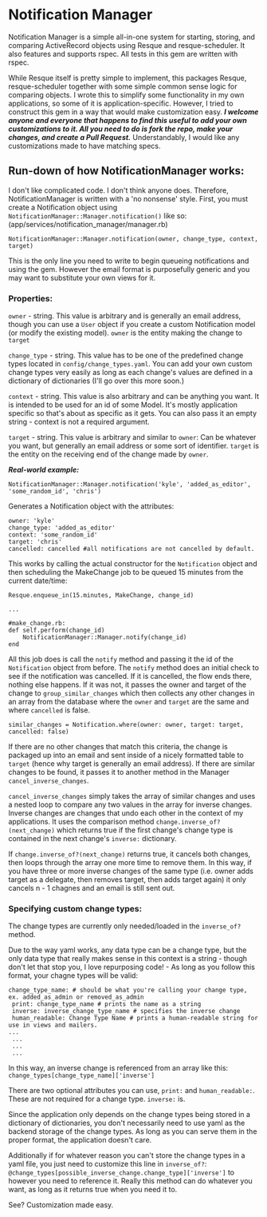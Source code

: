 # Notification Manager
Notification Manager is a simple all-in-one system for starting, storing, and comparing ActiveRecord objects using Resque and resque-scheduler. It also features and supports rspec. All tests in this gem are written with rspec. 

While Resque itself is pretty simple to implement, this packages Resque, resque-scheduler together with some simple common sense logic for comparing objects. I wrote this to simplify some functionality in my own applications, so some of it is application-specific. However, I tried to construct this gem in a way that would make customization easy. ___I welcome anyone and everyone that happens to find this useful to add your own customizations to it. All you need to do is fork the repo, make your changes, and create a Pull Request.___ Understandably, I would like any customizations made to have matching specs.

## Run-down of how NotificationManager works:
I don't like complicated code. I don't think anyone does. Therefore, NotificationManager is written with a 'no nonsense' style. First, you must create a Notification object using `NotificationManager::Manager.notification()` like so:
(app/services/notification_manager/manager.rb)
```
NotificationManager::Manager.notification(owner, change_type, context, target)
```

This is the only line you need to write to begin queueing notifications and using the gem. However the email format is purposefully generic and you may want to substitute your own views for it.

### Properties:

`owner` - string. This value is arbitrary and is generally an email address, though you can use a `User` object if you create a custom Notification model (or modify the existing model). `owner` is the entity making the change to `target`

`change_type` - string. This value has to be one of the predefined change types located in `config/change_types.yaml`. You can add your own custom change types very easily as long as each change's values are defined in a dictionary of dictionaries (I'll go over this more soon.)

`context` - string. This value is also arbitrary and can be anything you want. It is intended to be used for an id of some Model. It's mostly application specific so that's about as specific as it gets. You can also pass it an empty string - context is not a required argument.

`target` - string. This value is arbitrary and similar to `owner`: Can be whatever you want, but generally an email address or some sort of identifier. `target` is the entity on the receiving end of the change made by `owner`.

___Real-world example:___

`NotificationManager::Manager.notification('kyle', 'added_as_editor', 'some_random_id', 'chris')`

Generates a Notification object with the attributes:

```
owner: 'kyle' 
change_type: 'added_as_editor' 
context: 'some_random_id' 
target: 'chris'
cancelled: cancelled #all notifications are not cancelled by default.
```

This works by calling the actual constructor for the `Notification` object and then scheduling the MakeChange job to be queued 15 minutes from the current date/time:

```
Resque.enqueue_in(15.minutes, MakeChange, change_id)

...

#make_change.rb:
def self.perform(change_id)
    NotificationManager::Manager.notify(change_id)
end
```

All this job does is call the `notify` method and passing it the id of the `Notification` object from before. The `notify` method does an initial check to see if the notification was cancelled. If it is cancelled, the flow ends there, nothing else happens. If it was not, it passes the owner and target of the change to `group_similar_changes` which then collects any other changes in an array from the database where the `owner` and `target` are the same and where `cancelled` is false.

`similar_changes = Notification.where(owner: owner, target: target, cancelled: false)`

If there are no other changes that match this criteria, the change is packaged up into an email and sent inside of a nicely formatted table to `target` (hence why target is generally an email address). If there are similar changes to be found, it passes it to another method in the Manager `cancel_inverse_changes`.

`cancel_inverse_changes` simply takes the array of similar changes and uses a nested loop to compare any two values in the array for inverse changes. Inverse changes are changes that undo each other in the context of my applications. It uses the comparison method `change.inverse_of?(next_change)` which returns true if the first change's change type is contained in the next change's `inverse:` dictionary.

If `change.inverse_of?(next_change)` returns true, it cancels both changes, then loops through the array one more time to remove them. In this way, if you have three or more inverse changes of the same type (i.e. owner adds target as a delegate, then removes target, then adds target again) it only cancels n - 1 chagnes and an email is still sent out.

### Specifying custom change types:

The change types are currently only needed/loaded in the `inverse_of?` method. 

Due to the way yaml works, any data type can be a change type, but the only data type that really makes sense in this context is a string - though don't let that stop you, I love repurposing code! - As long as you follow this format, your chagne types will be valid:

```
change_type_name: # should be what you're calling your change type, ex. added_as_admin or removed_as_admin
 print: change_type_name # prints the name as a string
 inverse: inverse_change_type_name # specifies the inverse change
 human_readable: Change Type Name # prints a human-readable string for use in views and mailers.
...
 ...
 ...
 ...
```

In this way, an inverse change is referenced from an array like this: `change_types[change_type_name]['inverse']`

There are two optional attributes you can use, `print:` and `human_readable:`. These are not required for a change type. `inverse:` is.

Since the application only depends on the change types being stored in a dictionary of dictionaries, you don't necessarily need to use yaml as the backend storage of the change types. As long as you can serve them in the proper format, the application doesn't care.

Additionally if for whatever reason you can't store the change types in a yaml file, you just need to customize this line in `inverse_of?`: `@change_types[possible_inverse_change.change_type]['inverse']` to however you need to reference it. Really this method can do whatever you want, as long as it returns true when you need it to.

See? Customization made easy.
